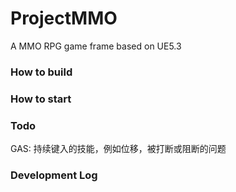# ProjectMMO
A MMO RPG game frame based on UE5.3

### How to build

### How to start

### Todo
GAS: 持续键入的技能，例如位移，被打断或阻断的问题  

### Development Log


